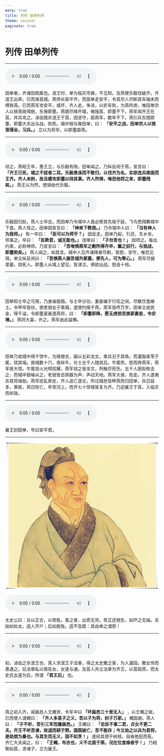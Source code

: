 ```yaml
---
marp: true
title: 列传 田单列传
theme: uncover
paginate: true
---
```


# 列传 田单列传

---

![](assets/audios/082/1.mp3)

田单者，齐诸田疏属也。泯王时，单为临灾市掾，不见知。及燕使乐毅伐破齐，齐泯王出奔，已而保莒城。燕师长驱平齐，而田单走安平，令其宗人尽断其车轴末而傅铁笼。已而燕军攻安平，城坏，齐人走，争涂，以折车败，为燕所虏，唯田单宗人以铁笼故得脱，东保即墨。燕既尽降齐城，唯独莒、即墨不下。燕军闻齐王在莒，并兵攻之。淖齿既杀泯王于莒，因坚守，距燕军，数年不下。燕引兵东围即墨，即墨大夫出与战，败死。城中相与推田单，曰： __「安平之战，田单宗人以铁笼得全，习兵。」__ 立以为将军，以即墨距燕。

---

![](assets/audios/082/2.mp3)

顷之，燕昭王卒，惠王立，与乐毅有隙。田单闻之，乃纵反闲于燕，宣言曰： __「齐王已死，城之不拔者二耳。乐毅畏诛而不敢归，以伐齐为名，实欲连兵南面而王齐。齐人未附，故且缓攻即墨以待其事。齐人所惧，唯恐他将之来，即墨残矣。」__ 燕王以为然，使骑劫代乐毅。

---

![](assets/audios/082/3.mp3)

乐毅因归赵，燕人士卒忿。而田单乃令城中人食必祭其先祖于庭，飞鸟悉翔舞城中下食。燕人怪之。田单因宣言曰： __「神来下教我。」__ 乃令城中人曰： __「当有神人为我师。」__ 有一卒曰： __「臣可以为师乎？」__ 因反走。田单乃起，引还，东乡坐，师事之。卒曰： __「臣欺君，诚无能也。」__ 田单曰： __「子勿言也！」__ 因师之。每出约束，必称神师。乃宣言曰： __「吾唯惧燕军之劓所得齐卒，置之前行，与我战，即墨败矣。」__ 燕人闻之，如其言。城中人见齐诸降者尽劓，皆怒，坚守，唯恐见得。单又纵反闲曰： __「吾惧燕人掘吾城外冢墓，僇先人，可为寒心。」__ 燕军尽掘垄墓，烧死人。即墨人从城上望见，皆涕泣，俱欲出战，怒自十倍。

---

![](assets/audios/082/4.mp3)

田单知士卒之可用，乃身操版插，与士卒分功，妻妾编于行伍之闲，尽散饮食飨士。令甲卒皆伏，使老弱女子乘城，遣使约降于燕，燕军皆呼万岁。田单又收民金，得千溢，令即墨富豪遗燕将，曰： __「即墨即降，愿无虏掠吾族家妻妾，令安堵。」__ 燕将大喜，许之。燕军由此益懈。

---

![](assets/audios/082/5.mp3)

田单乃收城中得千馀牛，为绛缯衣，画以五彩龙文，束兵刃于其角，而灌脂束苇于尾，烧其端。凿城数十穴，夜纵牛，壮士五千人随其后。牛尾热，怒而奔燕军，燕军夜大惊。牛尾炬火光明炫耀，燕军视之皆龙文，所触尽死伤。五千人因衔枚击之，而城中鼓噪从之，老弱皆击铜器为声，声动天地。燕军大骇，败走。齐人遂夷杀其将骑劫。燕军扰乱奔走，齐人追亡逐北，所过城邑皆畔燕而归田单，兵日益多，乘胜，燕日败亡，卒至河上，而齐七十馀城皆复为齐。乃迎襄王于莒，入临灾而听政。

---

![](assets/audios/082/6.mp3)

襄王封田单，号曰安平君。

---

![bg left](assets/images/simaqian.webp)

![](assets/audios/082/7.mp3)

太史公曰：兵以正合，以奇胜。善之者，出奇无穷。奇正还相生，如环之无端。夫始如处女，适人开户；后如脱兔，适不及距：其由单之谓邪！

---

![](assets/audios/082/8.mp3)

初，淖齿之杀泯王也，莒人求泯王子法章，得之太史嬓之家，为人灌园。嬓女怜而善遇之。后法章私以情告女，女遂与通。及莒人共立法章为齐王，以莒距燕，而太史氏女遂为后，所谓 __「君王后」__ 也。

---

![](assets/audios/082/9.mp3)

燕之初入齐，闻画邑人王蠋贤，令军中曰 __「环画邑三十里无入」__ ，以王蠋之故。已而使人谓蠋曰： __「齐人多高子之义，吾以子为将，封子万家。」__ 蠋固谢。燕人曰： __「子不听，吾引三军而屠画邑。」__ 王蠋曰： __「忠臣不事二君，贞女不更二夫。齐王不听吾谏，故退而耕于野。国既破亡，吾不能存；今又劫之以兵为君将，是助桀为暴也。与其生而无义，固不如烹！」__ 遂经其颈于树枝，自奋绝脰而死。齐亡大夫闻之，曰： __「王蠋，布衣也，义不北面于燕，况在位食禄者乎！」__ 乃相聚如莒，求诸子，立为襄王。